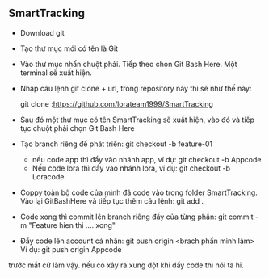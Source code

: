## SmartTracking
- Download git 
- Tạo thư mục mới có tên là Git
- Vào thư mục nhấn chuột phải. Tiếp theo chọn Git Bash Here. Một terminal sẽ xuất hiện.
- Nhập câu lệnh git clone + url, trong repository này thì sẽ như thế này:

  git clone :https://github.com/lorateam1999/SmartTracking
  
- Sau đó một thư mục có tên SmartTracking sẽ xuất hiện, vào đó và tiếp tục chuột phải chọn Git Bash Here 
- Tạo branch riêng để phát triển: git checkout -b feature-01
  + nếu code app thì đẩy vào nhánh app, ví dụ: git checkout -b Appcode
  + Nếu code lora thì đẩy vào nhánh lora, ví dụ: git checkout -b Loracode
- Coppy toàn bộ code của mình đã code vào trong folder SmartTracking. Vào lại GitBashHere và tiếp tục thêm câu lệnh: git add .
- Code xong thì commit lên branch riêng đấy của từng phần: git commit -m "Feature hien thi .... xong"
- Đẩy code lên account cá nhân: git push origin <brach phần mình làm> 
 Ví dụ: git push origin Appcode
 
 trước mắt cứ làm vậy. nếu có xảy ra xung đột khi đẩy code thì nói ta hỉ.
